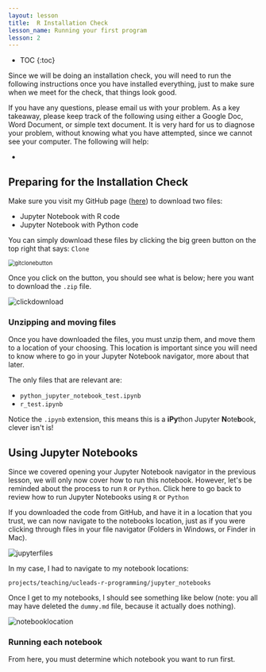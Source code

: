 ```yaml
---
layout: lesson
title:  R Installation Check
lesson_name: Running your first program
lesson: 2
---
```

* TOC
{:toc}

Since we will be doing an installation check, you will need to run the following instructions once you have installed everything, just to make sure when we meet for the check, that things look good.

If you have any questions, please email us with your problem. As a key takeaway, please keep track of the following using either a Google Doc, Word Document, or simple text document. It is very hard for us to diagnose your problem, without knowing what you have attempted, since we cannot see your computer. The following will help:

- 

## Preparing for the Installation Check

Make sure you visit my GitHub page ([here](https://github.com/carlos-ar/ucleads-r-programming)) to download two files:

- Jupyter Notebook with R code
- Jupyter Notebook with Python code

You can simply download these files by clicking the big green button on the top right that says: `Clone`

<img src="img/clone_button.png" alt="gitclonebutton" style="zoom: 80%;" />

Once you click on the button, you should see what is below; here you want to download the `.zip` file.

![clickdownload](img/click_download.png)

### Unzipping and moving files

Once you have downloaded the files, you must unzip them, and move them to a location of your choosing. This location is important since you will need to know where to go in your Jupyter Notebook navigator, more about that later.

The only files that are relevant are:

- `python_jupyter_notebook_test.ipynb`
- `r_test.ipynb`

Notice the `.ipynb` extension, this means this is a **iPy**thon Jupyter **N**ote**b**ook, clever isn't is!

## Using Jupyter Notebooks

Since we covered opening your Jupyter Notebook navigator in the previous lesson, we will only now cover how to run this notebook. However, let's be reminded about the process to run `R` or `Python`. Click here to go back to review how to run Jupyter Notebooks using `R` or `Python`

If you downloaded the code from GitHub, and have it in a location that you trust, we can now navigate to the notebooks location, just as if you were clicking through files in your file navigator (Folders in Windows, or Finder in Mac).

![jupyterfiles](img/jupyter_files.png)

In my case, I had to navigate to my notebook locations:

`projects/teaching/ucleads-r-programming/jupyter_notebooks`

Once I get to my notebooks, I should see something like below (note: you all may have deleted the `dummy.md` file, because it actually does nothing).

![notebooklocation](img/notebooks_locations.png)

### Running each notebook

From here, you must determine which notebook you want to run first. 